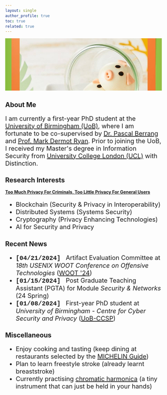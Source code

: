 ```yaml
---
layout: single
author_profile: true
toc: true
related: true
---
```


<img class="img-responsive" src="/assets/images/pig.jpg" alt=""><br>
    
## About Me

<p style="font-size: 20px">
    I am currently a first-year PhD student at the <a href="https://www.birmingham.ac.uk/">University of Birmingham (UoB)</a>, where I am fortunate to be co-supervised by <a href="https://pascal-berrang.de/">Dr. Pascal Berrang</a> and <a href="https://www.cs.bham.ac.uk/~mdr/">Prof. Mark Dermot Ryan</a>. Prior to joining the UoB, I received my Master's degree in Information Security from <a href="https://www.ucl.ac.uk/">University College London (UCL)</a> with Distinction.
</p>

## Research Interests

<b><u>Too Much Privacy For Criminals, Too Little Privacy For General Users</u></b>

<ul style="font-size: 20px;">
    <li>Blockchain (Security & Privacy in Interoperability)</li>
    <li>Distributed Systems (Systems Security)</li>
    <li>Cryptography (Privacy Enhancing Technologies)</li>
    <li>AI for Security and Privacy</li>
</ul>

## Recent News

<ul style="font-size: 20px;">
    <li><b><span style="font-family: 'Courier New', Courier, monospace;">[04/21/2024]</span></b> &nbsp; Artifact Evaluation Committee at <em>18th USENIX WOOT Conference on Offensive Technologies</em> (<a href="https://www.usenix.org/conference/woot24">WOOT '24</a>)</li>
    <li><b><span style="font-family: 'Courier New', Courier, monospace;">[01/15/2024]</span></b> &nbsp; Post Graduate Teaching Assistant (PGTA) for Module <em>Security & Networks</em> (24 Spring)</li>
    <li><b><span style="font-family: 'Courier New', Courier, monospace;">[01/08/2024]</span></b> &nbsp; First-year PhD student at <em>University of Birmingham - Centre for Cyber Security and Privacy</em> (<a href="https://www.birmingham.ac.uk/research/centre-for-cyber-security-and-privacy/index.aspx">UoB-CCSP</a>)</li>
</ul>

## Miscellaneous

<ul style="font-size: 20px;">
    <li>Enjoy cooking and tasting (keep dining at restaurants selected by the <a href="https://guide.michelin.com/gb/en">MICHELIN Guide</a>)</li>
    <li>Plan to learn freestyle stroke (already learnt breaststroke)</li>
    <li>Currently practising <a href="https://en.wikipedia.org/wiki/Chromatic_harmonica">chromatic harmonica</a> (a tiny instrument that can just be held in your hands)</li>
</ul>
